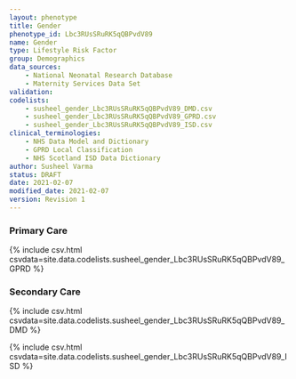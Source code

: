```yaml
---
layout: phenotype
title: Gender
phenotype_id: Lbc3RUsSRuRK5qQBPvdV89
name: Gender
type: Lifestyle Risk Factor
group: Demographics
data_sources:
    - National Neonatal Research Database
    - Maternity Services Data Set
validation: 
codelists:
    - susheel_gender_Lbc3RUsSRuRK5qQBPvdV89_DMD.csv
    - susheel_gender_Lbc3RUsSRuRK5qQBPvdV89_GPRD.csv
    - susheel_gender_Lbc3RUsSRuRK5qQBPvdV89_ISD.csv
clinical_terminologies: 
    - NHS Data Model and Dictionary
    - GPRD Local Classification
    - NHS Scotland ISD Data Dictionary
author: Susheel Varma
status: DRAFT
date: 2021-02-07
modified_date: 2021-02-07
version: Revision 1
---
```


### Primary Care

{% include csv.html csvdata=site.data.codelists.susheel_gender_Lbc3RUsSRuRK5qQBPvdV89_GPRD %}

### Secondary Care

{% include csv.html csvdata=site.data.codelists.susheel_gender_Lbc3RUsSRuRK5qQBPvdV89_DMD %}

{% include csv.html csvdata=site.data.codelists.susheel_gender_Lbc3RUsSRuRK5qQBPvdV89_ISD %}